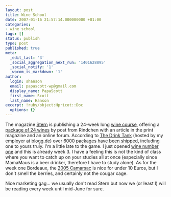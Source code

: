 ```yaml
---
layout: post
title: Wine School
date: 2007-01-16 21:57:14.000000000 +01:00
categories:
- wine school
tags: []
status: publish
type: post
published: true
meta:
  _edit_last: '3'
  _social_aggregation_next_run: '1401628895'
  _social_notify: '1'
  _wpcom_is_markdown: '1'
author:
  login: shanson
  email: papascott-wp@gmail.com
  display_name: PapaScott
  first_name: Scott
  last_name: Hanson
excerpt: !ruby/object:Hpricot::Doc
  options: {}
---
```

<p>The magazine <a href="http://www.stern.de/">Stern</a> is publishing a 24-week long <a href="http://www.stern.de/weinschule">wine course</a>, offering a <a href="http://www.rindchen.de/main.php?typ=K&amp;seite=sternweinschule">package of 24 wines</a> by post from Rindchen with an article in the print magazine and an online forum. According to <a href="http://drinktank.blogg.de/">The Drink Tank</a> (hosted by my employer at <a href="http://blogg.de/">blogg.de</a>) over <a href="http://drinktank.blogg.de/eintrag.php?id=1682">6000 packages have been shipped</a>, including one to yours truly. I'm a little late to the game. I just opened <a href="http://www.stern.de/lifestyle/kueche/getraenke/579959.html?eid=580464">wine number one</a> and this is already week 3. I have a feeling this is not the kind of class where you want to catch up on your studies all at once (especially since MamaMaus is a beer drinker, therefore I have to study alone). As for the week one Bordeaux, the <a href="http://www.stern.de/lifestyle/kueche/getraenke/579959.html?eid=580464">2005 Camarsac</a> is nice for under 10 Euros, but I don't smell the berries, and certainly not the cougar cage.</p>
<p>Nice marketing gag... we usually don't read Stern but now we (or least I) will be reading every week until mid-June for sure.</p>
